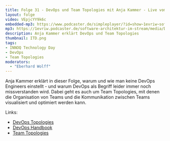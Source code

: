 ```yaml
---
title: Folge 31 - DevOps und Team Topologies mit Anja Kammer - Live vom INNOQ Technology Day
layout: folge
video: VEpjcYY9k6c
embedded-mp3: https://www.podcaster.de/simpleplayer/?id=show~1evriw~software-architektur-im-stream~pod-5fce8946bbf0c449271811&v=160737139
mp3: https://1evriw.podcaster.de/software-architektur-im-stream/media/DevOps.mp3
description: Anja Kammer erklärt DevOps und Team Topologies
thumbnail: ITD.png
tags:
- INNOQ Technology Day
- DevOps
- Team Topologies
moderators:
  - "Eberhard Wolff"
---
```


Anja Kammer erklärt in dieser Folge, warum und wie man keine DevOps
Engineers einstellt - und warum DevOps als Begriff leider immer noch
missverstanden wird. Dabei geht es auch um Team Topologies, mit denen
die Organisation von Teams und die Kommunikation zwischen Teams
visualisiert und optimiert werden kann.

Links:
* [DevOps Topologies](https://web.devopstopologies.com)
* [DevOps Handbook](https://itrevolution.com/the-devops-handbook/)
* [Team Topologies](https://itrevolution.com/team-topologies/)
